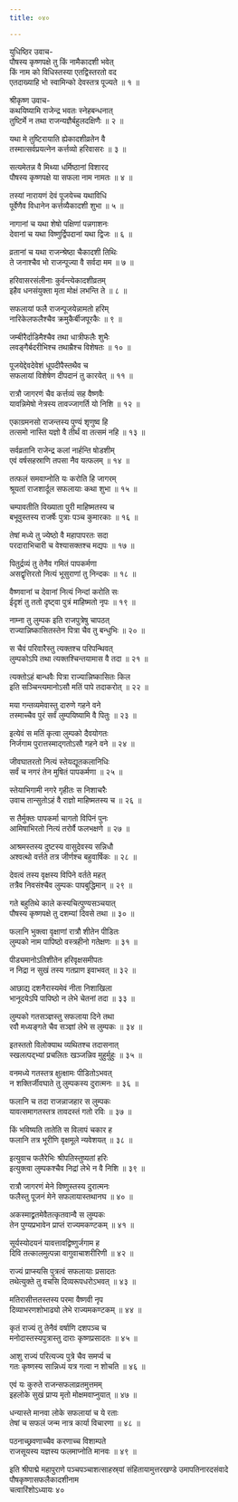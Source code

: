 ```yaml
---
title: ०४०

---
```

युधिष्ठिर उवाच-  
पौषस्य कृष्णपक्षे तु किं नामैकादशी भवेत्  
किं नाम को विधिस्तस्या एतद्विस्तरतो वद  
एतदाख्याहि भो स्वामिन्को देवस्तत्र पूज्यते ॥ १ ॥


श्रीकृष्ण उवाच-  
कथयिष्यामि राजेन्द्र भवतः स्नेहबन्धनात्  
तुष्टिर्मे न तथा राजन्यज्ञैर्बहुलदक्षिणैः ॥ २ ॥


यथा मे तुष्टिरायाति ह्येकादशीव्रतेन वै  
तस्मात्सर्वप्रयत्नेन कर्त्तव्यो हरिवासरः ॥ ३ ॥


सत्यमेतन्न वै मिथ्या धर्मिष्ठानां विशारद  
पौषस्य कृष्णपक्षे या सफला नाम नामतः ॥ ४ ॥


तस्यां नारायणं देवं पूजयेच्च यथाविधि  
पूर्वेणैव विधानेन कर्त्तव्यैकादशी शुभा ॥ ५ ॥


नागानां च यथा शेषो पक्षिणां पन्नगाशनः  
देवानां च यथा विष्णुर्द्विपदानां यथा द्विजः ॥ ६ ॥


व्रतानां च यथा राजन्श्रेष्ठा चैकादशी तिथिः  
ते जनाश्चैव भो राजन्पूज्या वै सर्वदा मम ॥ ७ ॥


हरिवासरसंलीनाः कुर्वन्त्येकादशीव्रतम्  
इहैव धनसंयुक्ता मृता मोक्षं लभन्ति ते ॥ ८ ॥


सफलायां फलै राजन्पूजयेन्नामतो हरिम्  
नारिकेलफलैश्चैव क्रमुकैर्बीजपूरकैः ॥ ९ ॥


जम्बीरैर्दाडिमैश्चैव तथा धात्रीफलैः शुभैः  
लवङ्गैर्बदरीभिश्च तथाम्रैश्च विशेषतः ॥ १० ॥


पूजयेद्देवदेवेशं धूपदीपैस्तथैव च  
सफलायां विशेषेण दीपदानं तु कारयेत् ॥ ११ ॥


रात्रौ जागरणं चैव कर्त्तव्यं सह वैष्णवैः  
यावन्निमेषो नेत्रस्य तावज्जागर्ति यो निशि ॥ १२ ॥


एकाग्रमनसो राजन्तस्य पुण्यं शृणुष्व हि  
तत्समो नास्ति यज्ञो वै तीर्थं वा तत्समं नहि ॥ १३ ॥


सर्वव्रतानि राजेन्द्र कलां नार्हन्ति षोडशीम्  
एवं वर्षसहस्राणि तपसा नैव यत्फलम् ॥ १४ ॥


तत्फलं समवाप्नोति यः करोति हि जागरम्  
श्रूयतां राजशार्दूल सफलायाः कथा शुभा ॥ १५ ॥


चम्पावतीति विख्याता पुरी माहिष्मतस्य च  
बभूवुस्तस्य राजर्षेः पुत्राः पञ्च कुमारकाः ॥ १६ ॥


तेषां मध्ये तु ज्येष्ठो वै महापापरतः सदा  
परदाराभिचारी च वेश्यासक्तश्च मद्यपः ॥ १७ ॥


पितुर्द्रव्यं तु तेनैव गमितं पापकर्मणा  
असद्वृत्तिरतो नित्यं भूसुराणां तु निन्दकः ॥ १८ ॥


वैष्णवानां च देवानां नित्यं निन्दां करोति सः  
ईदृशं तु ततो दृष्ट्वा पुत्रं माहिष्मतो नृपः ॥ १९ ॥


नाम्ना तु लुम्पक इति राजपुत्रेषु चापठत्  
राज्यान्निष्कासितस्तेन पित्रा चैव तु बन्धुभिः ॥ २० ॥


स चैवं परिवारैस्तु त्यक्तश्च परिपन्थिवत्  
लुम्पकोऽपि तथा त्यक्तश्चिन्तयामास वै तदा ॥ २१ ॥


त्यक्तोऽहं बान्धवैः पित्रा राज्यान्निष्कासितः किल  
इति सञ्चिन्त्यमानोऽसौ मतिं पापे तदाकरोत् ॥ २२ ॥


मया गन्तव्यमेवास्तु दारुणे गहने वने  
तस्माच्चैव पुरं सर्वं लुम्पयिष्यामि वै पितुः ॥ २३ ॥


इत्येवं स मतिं कृत्वा लुम्पको दैवयोगतः  
निर्जगाम पुरात्तस्माद्गतोऽसौ गहने वने ॥ २४ ॥


जीवघातरतो नित्यं स्तेयद्यूतकलानिधिः  
सर्वं च नगरं तेन मुषितं पापकर्मणा ॥ २५ ॥


स्तेयाभिगामी नगरे गृहीतः स निशाचरैः  
उवाच तान्सुतोऽहं वै राज्ञो माहिष्मतस्य च ॥ २६ ॥


स तैर्मुक्तः पापकर्मा चागतो विपिनं पुनः  
आमिषाभिरतो नित्यं तरोर्वै फलभक्षणे ॥ २७ ॥


आश्रमस्तस्य दुष्टस्य वासुदेवस्य सन्निधौ  
अश्वत्थो वर्त्तते तत्र जीर्णश्च बहुवार्षिकः ॥ २८ ॥


देवत्वं तस्य वृक्षस्य विपिने वर्तते महत्  
तत्रैव निवसंश्चैव लुम्पकः पापबुद्धिमान् ॥ २९ ॥


गते बहुतिथे काले कस्यचित्पुण्यसञ्चयात्  
पौषस्य कृष्णपक्षे तु दशम्यां दिवसे तथा ॥ ३० ॥


फलानि भुक्त्वा वृक्षाणां रात्रौ शीतेन पीडितः  
लुम्पको नाम पापिष्ठो वस्त्रहीनो गतेक्षणः ॥ ३१ ॥


पीड्यमानोऽतिशीतेन हरिवृक्षसमीपतः  
न निद्रा न सुखं तस्य गतप्राण इवाभवत् ॥ ३२ ॥


आछाद्य दशनैरास्यमेवं नीता निशाखिला  
भानूदयेऽपि पापिष्ठो न लेभे चेतनां तदा ॥ ३३ ॥


लुम्पको गतसञ्ज्ञस्तु सफलाया दिने तथा  
रवौ मध्यङ्गते चैव सञ्ज्ञां लेभे स लुम्पकः ॥ ३४ ॥


इतस्ततो विलोक्याथ व्यथितश्च तदासनात्  
स्खलत्पद्भ्यां प्रचलितः खञ्जन्निव मुहुर्मुहुः ॥ ३५ ॥


वनमध्ये गतस्तत्र क्षुत्क्षामः पीडितोऽभवत्  
न शक्तिर्जीवघाते तु लुम्पकस्य दुरात्मनः ॥ ३६ ॥


फलानि च तदा राजन्नाजहार स लुम्पकः  
यावत्समागतस्तत्र तावदस्तं गतो रविः ॥ ३७ ॥


किं भविष्यति तातेति स विलापं चकार ह  
फलानि तत्र भूरीणि वृक्षमूले न्यवेशयत् ॥ ३८ ॥


इत्युवाच फलैरेभिः श्रीपतिस्तुष्यतां हरिः  
इत्युक्त्वा लुम्पकश्चैव निद्रां लेभे न वै निशि ॥ ३९ ॥


रात्रौ जागरणं मेने विष्णुस्तस्य दुरात्मनः  
फलैस्तु पूजनं मेने सफलायास्तथानघ ॥ ४० ॥


अकस्माद्व्रतमेवैतत्कृतवान्वै स लुम्पकः  
तेन पुण्यप्रभावेन प्राप्तं राज्यमकण्टकम् ॥ ४१ ॥


सूर्यस्योदयनं यावत्तावद्विष्णुर्जगाम ह  
दिवि तत्कालमुत्पन्ना वागुवाचाशरीरिणी ॥ ४२ ॥


राज्यं प्राप्स्यसि पुत्रत्वं सफलायाः प्रसादतः  
तथेत्युक्ते तु वचसि दिव्यरूपधरोऽभवत् ॥ ४३ ॥


मतिरासीत्ततस्तस्य परमा वैष्णवी नृप  
दिव्याभरणशोभाढ्यो लेभे राज्यमकण्टकम् ॥ ४४ ॥


कृतं राज्यं तु तेनैवं वर्षाणि दशपञ्च च  
मनोदास्तस्यपुत्रास्तु दाराः कृष्णप्रसादतः ॥ ४५ ॥


आशु राज्यं परित्यज्य पुत्रे चैव समर्प्य च  
गतः कृष्णस्य सान्निध्यं यत्र गत्वा न शोचति ॥ ४६ ॥


एवं यः कुरुते राजन्सफलाव्रतमुत्तमम्  
इहलोके सुखं प्राप्य मृतो मोक्षमवाप्नुयात् ॥ ४७ ॥


धन्यास्ते मानवा लोके सफलायां च ये रताः  
तेषां च सफलं जन्म नात्र कार्या विचारणा ॥ ४८ ॥


पठनाच्छ्रवणाच्चैव करणाच्च विशाम्पते  
राजसूयस्य यज्ञस्य फलमाप्नोति मानवः ॥ ४९ ॥


इति श्रीपाद्मे महापुराणे पञ्चपञ्चाशत्साहस्र्यां संहितायामुत्तरखण्डे उमापतिनारदसंवादे पौषकृष्णासफलैकादशीनाम  
चत्वारिंशोऽध्यायः ४०